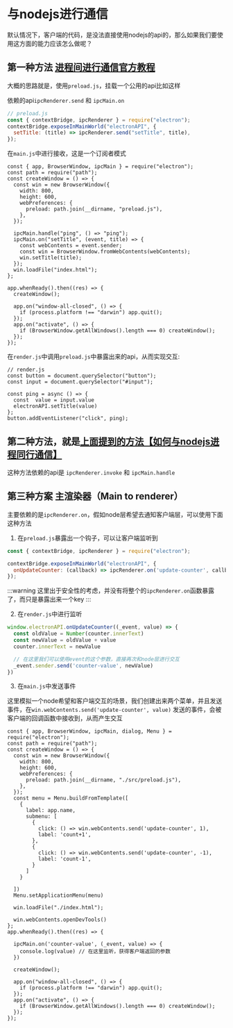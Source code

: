 # 与nodejs进行通信
默认情况下，客户端的代码，是没法直接使用nodejs的api的，那么如果我们要使用这方面的能力应该怎么做呢？


## 第一种方法 [进程间进行通信官方教程](https://www.electronjs.org/zh/docs/latest/tutorial/ipc)


大概的思路就是，使用`preload.js`，挂载一个公用的api比如这样

依赖的api`ipcRenderer.send` 和 `ipcMain.on`
 
```js
// preload.js
const { contextBridge, ipcRenderer } = require("electron");
contextBridge.exposeInMainWorld("electronAPI", {
  setTitle: (title) => ipcRenderer.send("setTitle", title),
});
```

在`main.js`中进行接收，这是一个订阅者模式

```js{13-17}
const { app, BrowserWindow, ipcMain } = require("electron");
const path = require("path");
const createWindow = () => {
  const win = new BrowserWindow({
    width: 800,
    height: 600,
    webPreferences: {
      preload: path.join(__dirname, "preload.js"),
    },
  });

  ipcMain.handle("ping", () => "ping");
  ipcMain.on("setTitle", (event, title) => {
    const webContents = event.sender;
    const win = BrowserWindow.fromWebContents(webContents);
    win.setTitle(title);
  });
  win.loadFile("index.html");
};

app.whenReady().then((res) => {
  createWindow();

  app.on("window-all-closed", () => {
    if (process.platform !== "darwin") app.quit();
  });
  app.on("activate", () => {
    if (BrowserWindow.getAllWindows().length === 0) createWindow();
  });
});
```

在`render.js`中调用`preload.js`中暴露出来的api，从而实现交互:
```js{7}
// render.js
const button = document.querySelector("button");
const input = document.querySelector("#input");

const ping = async () => {
  const  value = input.value
  electronAPI.setTitle(value)
};
button.addEventListener("click", ping);
```
## 第二种方法，就是[上面提到的方法【如何与nodejs进程同行通信】](./start#如何与nodejs进程同行通信)
这种方法依赖的api是 `ipcRenderer.invoke` 和 `ipcMain.handle`


## 第三种方案 主渲染器（Main to renderer）

主要依赖的是`ipcRenderer.on`，假如node层希望去通知客户端层，可以使用下面这种方法


1. 在`preload.js`暴露出一个钩子，可以让客户端监听到

```javascript
const { contextBridge, ipcRenderer } = require("electron");

contextBridge.exposeInMainWorld("electronAPI", {
  onUpdateCounter: (callback) => ipcRenderer.on('update-counter', callback)
});
```
:::warning
这里出于安全性的考虑，并没有将整个的`ipcRenderer.on`函数暴露了，而只是暴露出来一个key
:::

2. 在`render.js`中进行监听
```javascript
window.electronAPI.onUpdateCounter((_event, value) => {
  const oldValue = Number(counter.innerText)
  const newValue = oldValue + value
  counter.innerText = newValue

  // 在这里我们可以使用event的这个参数，直接再次和node层进行交互
  _event.sender.send('counter-value', newValue)
})
```
3. 在`main.js`中发送事件

这里模拟一个node希望和客户端交互的场景，我们创建出来两个菜单，并且发送事件，在`win.webContents.send('update-counter', value)` 发送的事件，会被客户端的回调函数中接收到，从而产生交互

```javascript{16,20,35-37}
const { app, BrowserWindow, ipcMain, dialog, Menu } = require("electron");
const path = require("path");
const createWindow = () => {
  const win = new BrowserWindow({
    width: 800,
    height: 600,
    webPreferences: {
      preload: path.join(__dirname, "./src/preload.js"),
    },
  });
  const menu = Menu.buildFromTemplate([
    {
      label: app.name,
      submenu: [
        {
          click: () => win.webContents.send('update-counter', 1),
          label: 'count+1',
        },
        {
          click: () => win.webContents.send('update-counter', -1),
          label: 'count-1',
        }
      ]
    }

  ])
  Menu.setApplicationMenu(menu)

  win.loadFile("./index.html");

  win.webContents.openDevTools()
};
app.whenReady().then((res) => {

  ipcMain.on('counter-value', (_event, value) => {
    console.log(value) // 在这里监听，获得客户端返回的参数
  })

  createWindow();

  app.on("window-all-closed", () => {
    if (process.platform !== "darwin") app.quit();
  });
  app.on("activate", () => {
    if (BrowserWindow.getAllWindows().length === 0) createWindow();
  });
});


```



